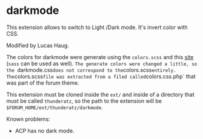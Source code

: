# darkmode
This extension allows to switch to Light /Dark mode.
It's invert color with CSS.

Modified by Lucas Haug.

The colors for darkmode were generate using the `colors.scss` and this [site](https://www.cssportal.com/scss-to-css/) (`sass` can be used as well). `The generate colors were changed a little, so the `darkmode.css` does not correspond to the `colors.scss` entirely. The `colors.scss` file was extracted from a filed called `colors.css.php` that was part of the forum theme.

This extension must be cloned inside the `ext/` and inside of a directory that must be called `thunderatz`, so the path to the extension will be `$FORUM_HOME/ext/thunderatz/darkmode`.

Known problems:
- ACP has no dark mode.
